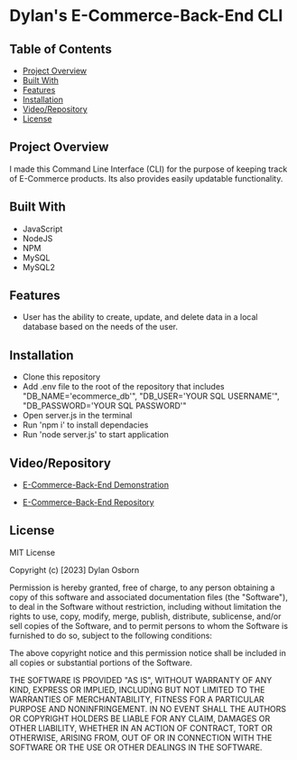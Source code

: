 # Dylan's E-Commerce-Back-End CLI

## Table of Contents

- [Project Overview](#project-overview)
- [Built With](#built-with)
- [Features](#features)
- [Installation](#installation)
- [Video/Repository](#videorepository)
- [License](#license)


## Project Overview

I made this Command Line Interface (CLI) for the purpose of keeping track of E-Commerce products. Its also provides easily updatable functionality.

## Built With

- JavaScript
- NodeJS
- NPM
- MySQL
- MySQL2

## Features

- User has the ability to create, update, and delete data in a local database based on the needs of the user.

## Installation

- Clone this repository
- Add .env file to the root of the repository that includes "DB_NAME='ecommerce_db'", "DB_USER='YOUR SQL USERNAME'", "DB_PASSWORD='YOUR SQL PASSWORD'"
- Open server.js in the terminal
- Run 'npm i' to install dependacies
- Run 'node server.js' to start application
 

## Video/Repository

- [E-Commerce-Back-End Demonstration](https://drive.google.com/file/d/1K1IZjJg-C9R3FBj0uNMOWbk4p8tmkB-T/view)

- [E-Commerce-Back-End Repository](https://github.com/DylanOzzy/E-Commerce-Back-End)



## License

MIT License

Copyright (c) [2023] Dylan Osborn

Permission is hereby granted, free of charge, to any person obtaining a copy
of this software and associated documentation files (the "Software"), to deal
in the Software without restriction, including without limitation the rights
to use, copy, modify, merge, publish, distribute, sublicense, and/or sell
copies of the Software, and to permit persons to whom the Software is
furnished to do so, subject to the following conditions:

The above copyright notice and this permission notice shall be included in all
copies or substantial portions of the Software.

THE SOFTWARE IS PROVIDED "AS IS", WITHOUT WARRANTY OF ANY KIND, EXPRESS OR
IMPLIED, INCLUDING BUT NOT LIMITED TO THE WARRANTIES OF MERCHANTABILITY,
FITNESS FOR A PARTICULAR PURPOSE AND NONINFRINGEMENT. IN NO EVENT SHALL THE
AUTHORS OR COPYRIGHT HOLDERS BE LIABLE FOR ANY CLAIM, DAMAGES OR OTHER
LIABILITY, WHETHER IN AN ACTION OF CONTRACT, TORT OR OTHERWISE, ARISING FROM,
OUT OF OR IN CONNECTION WITH THE SOFTWARE OR THE USE OR OTHER DEALINGS IN THE
SOFTWARE.
